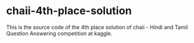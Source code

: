 # chaii-4th-place-solution
This is the source code of the 4th place solution of chaii - Hindi and Tamil Question Answering competition at kaggle.
